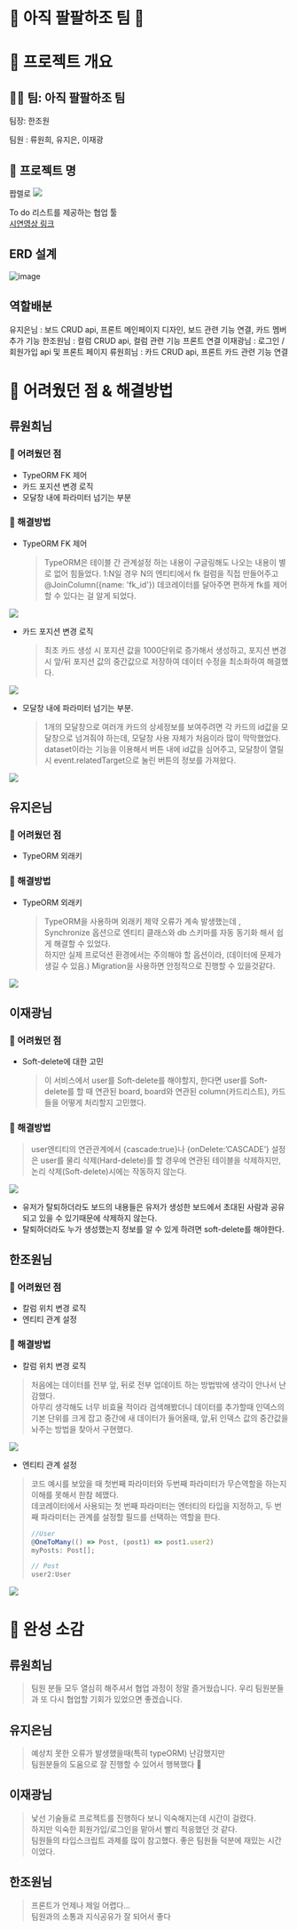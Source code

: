 # 💪 아직 팔팔하조 팀 💪

# 🚀 프로젝트 개요

## 🧑‍💻 팀: **아직 팔팔하조 팀**

팀장: 한조원

팀원 : 류원희, 유지은, 이재광

## 📌 **프로젝트 명**

짭렐로
![](https://velog.velcdn.com/images/jw01987/post/0ebd209f-1f92-4309-b4a4-9dbe11f3198d/image.png)

To do 리스트를 제공하는 협업 툴  
[시연영상 링크](https://youtu.be/8bzCjmeoM3o)

## ERD 설계
![image](https://github.com/newsuperfi/8rello/assets/122774009/a77f604f-ec32-41ae-9b98-4474ddf292d7)

## 역할배분
유지은님 : 보드 CRUD api, 프론트 메인페이지 디자인, 보드 관련 기능 연결, 카드 멤버추가 기능
한조원님 : 컬럼 CRUD api, 컬럼 관련 기능 프론트 연결
이재광님 : 로그인 / 회원가입 api 및 프론트 페이지
류원희님 : 카드 CRUD api, 프론트 카드 관련 기능 연결


# 🤯 어려웠던 점 & 해결방법

## 류원희님

### 🤔 어려웠던 점

- TypeORM FK 제어
- 카드 포지션 변경 로직
- 모달창 내에 파라미터 넘기는 부분

### 🔧 해결방법

- TypeORM FK 제어

  > TypeORM은 테이블 간 관계설정 하는 내용이 구글링해도 나오는 내용이 별로 없어 힘들었다.
  > 1:N일 경우 N의 엔티티에서 fk 컬럼을 직접 만들어주고 @JoinColumn({name: 'fk_id'}) 데코레이터를 달아주면 편하게 fk를 제어할 수 있다는 걸 알게 되었다.

![](https://velog.velcdn.com/images/jw01987/post/1c2b2821-281d-498e-9371-8108551c00ed/image.png)

- 카드 포지션 변경 로직

  > 최초 카드 생성 시 포지션 값을 1000단위로 증가해서 생성하고, 포지션 변경 시 앞/뒤 포지션 값의 중간값으로 저장하여 데이터 수정을 최소화하여 해결했다.

![](https://velog.velcdn.com/images/jw01987/post/4867f194-74b3-4542-a009-dd081911cfc8/image.png)

- 모달창 내에 파라미터 넘기는 부분.

  > 1개의 모달창으로 여러개 카드의 상세정보를 보여주려면 각 카드의 id값을 모달창으로 넘겨줘야 하는데, 모달창 사용 자체가 처음이라 많이 막막했었다.
  > dataset이라는 기능을 이용해서 버튼 내에 id값을 심어주고, 모달창이 열릴 시 event.relatedTarget으로 눌린 버튼의 정보를 가져왔다.

![](https://velog.velcdn.com/images/jw01987/post/63fd4040-e95e-448c-8bf5-5530de42c0f8/image.png)

## 유지은님

### 🤔 어려웠던 점

- TypeORM 외래키

### 🔧 해결방법

- TypeORM 외래키

  > TypeORM을 사용하며 외래키 제약 오류가 계속 발생했는데 , Synchronize 옵션으로 엔티티 클래스와 db 스키마를 자동 동기화 해서 쉽게 해결할 수 있었다.  
  > 하지만 실제 프로덕션 환경에서는 주의해야 할 옵션이라, (데이터에 문제가 생길 수 있음.)
  > Migration을 사용하면 안정적으로 진행할 수 있을것같다.

![](https://velog.velcdn.com/images/jw01987/post/2e87c205-a3b3-4efe-8eda-ed2c6c6abd43/image.png)

## 이재광님

### 🤔 어려웠던 점

- Soft-delete에 대한 고민
  > 이 서비스에서 user를 Soft-delete를 해야할지, 한다면 user를 Soft-delete를 할 때 연관된 board, board와 연관된 column(카드리스트), 카드들을 어떻게 처리할지 고민했다.

### 🔧 해결방법

> user엔티티의 연관관계에서 {cascade:true}나 {onDelete:’CASCADE’} 설정은 user를 물리 삭제(Hard-delete)를 할 경우에 연관된 테이블을 삭제하지만, 논리 삭제(Soft-delete)시에는 작동하지 않는다.

![](https://velog.velcdn.com/images/jw01987/post/6ac8c33b-1048-46ed-a2f9-ef4e91424727/image.png)

- 유저가 탈퇴하더라도 보드의 내용들은 유저가 생성한 보드에서 초대된 사람과 공유되고 있을 수 있기때문에 삭제하지 않는다.
- 탈퇴하더라도 누가 생성했는지 정보를 알 수 있게 하려면 soft-delete를 해야한다.

## 한조원님

### 🤔 어려웠던 점

- 칼럼 위치 변경 로직
- 엔티티 관계 설정

### 🔧 해결방법

- 칼럼 위치 변경 로직

> 처음에는 데이터를 전부 앞, 뒤로 전부 업데이트 하는 방법밖에 생각이 안나서 난감했다.  
> 아무리 생각해도 너무 비효율 적이라 검색해봤더니
> 데이터를 추가할때 인덱스의 기본 단위를 크게 잡고 중간에 새 데이터가 들어올때, 앞,뒤 인덱스 값의 중간값을 놔주는 방법을 찾아서 구현했다.

![](https://velog.velcdn.com/images/jw01987/post/193ee9fe-8c15-46e3-ad2e-234ac14a7ac9/image.png)

- 엔티티 관계 설정

> 코드 예시를 보았을 때 첫번째 파라미터와 두번째 파라미터가 무슨역할을 하는지 이해를 못해서 한참 헤맸다.  
> 데코레이터에서 사용되는 첫 번째 파라미터는 엔터티의 타입을 지정하고, 두 번째 파라미터는 관계를 설정할 필드를 선택하는 역할을 한다.
>
> ```js
> //User
> @OneToMany(() => Post, (post1) => post1.user2)
> myPosts: Post[];
>
> // Post
> user2:User
> ```

![](https://velog.velcdn.com/images/jw01987/post/b5c0e1bb-4329-4b44-ae4d-8bb513ad2daa/image.png)

# 🌟 완성 소감

## 류원희님

> 팀원 분들 모두 열심히 해주셔서 협업 과정이 정말 즐거웠습니다.
> 우리 팀원분들과 또 다시 협업할 기회가 있었으면 좋겠습니다.

## 유지은님

> 예상치 못한 오류가 발생했을때(특히 typeORM) 난감했지만  
> 팀원분들의 도움으로 잘 진행할 수 있어서 행복했다 🙂

## 이재광님

> 낯선 기술들로 프로젝트를 진행하다 보니 익숙해지는데 시간이 걸렸다.  
> 하지만 익숙한 회원가입/로그인을 맡아서 빨리 적응했던 것 같다.  
> 팀원들의 타입스크립트 과제를 많이 참고했다.
> 좋은 팀원들 덕분에 재밌는 시간이었다. 

## 한조원님

> 프론트가 언제나 제일 어렵다...  
> 팀원과의 소통과 지식공유가 잘 되어서 좋다

